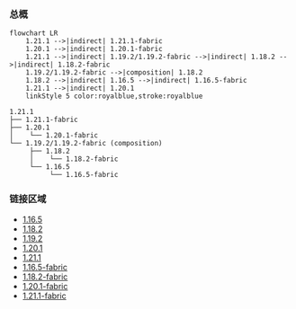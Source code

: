 ### 总概

```mermaid
flowchart LR
    1.21.1 -->|indirect| 1.21.1-fabric
    1.20.1 -->|indirect| 1.20.1-fabric
    1.21.1 -->|indirect| 1.19.2/1.19.2-fabric -->|indirect| 1.18.2 -->|indirect| 1.18.2-fabric
    1.19.2/1.19.2-fabric -->|composition| 1.18.2
    1.18.2 -->|indirect| 1.16.5 -->|indirect| 1.16.5-fabric
    1.21.1 -->|indirect| 1.20.1
    linkStyle 5 color:royalblue,stroke:royalblue
```

```
1.21.1
├── 1.21.1-fabric
├── 1.20.1
│    └── 1.20.1-fabric
└── 1.19.2/1.19.2-fabric (composition)
     ├── 1.18.2
     │    └── 1.18.2-fabric
     └── 1.16.5
          └── 1.16.5-fabric
```

### 链接区域

- [1.16.5](/projects/1.16/assets/macaws-paths-and-pavings/mcwpaths)
- [1.18.2](/projects/1.18/assets/macaws-paths-and-pavings/mcwpaths)
- [1.19.2](/projects/1.19/assets/macaws-paths-and-pavings/mcwpaths)
- [1.20.1](/projects/1.20/assets/macaws-paths-and-pavings/mcwpaths)
- [1.21.1](/projects/1.21/assets/macaws-paths-and-pavings/mcwpaths)
- [1.16.5-fabric](/projects/1.16-fabric/assets/macaws-paths-and-pavings/mcwpaths)
- [1.18.2-fabric](/projects/1.18-fabric/assets/macaws-paths-and-pavings/mcwpaths)
- [1.20.1-fabric](/projects/1.20-fabric/assets/macaws-paths-and-pavings/mcwpaths)
- [1.21.1-fabric](/projects/1.21-fabric/assets/macaws-paths-and-pavings/mcwpaths)